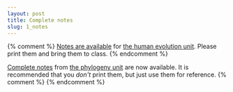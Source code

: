```yaml
---
layout: post
title: Complete notes
slug: 1_notes
---
```


{% comment %} 
[Notes are available](/materials/humans.handouts.pdf) for [the human evolution unit](/humans.html). Please print them and bring them to class.
{% endcomment %} 

[Complete notes](/materials/phylogeny.complete.pdf) from [the phylogeny unit](/phylogeny.html) are now available. It is recommended that you _don't_ print them, but just use them for reference.
{% comment %} 
{% endcomment %} 

